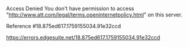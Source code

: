 Access Denied
You don't have permission to access "http://www.att.com/legal/terms.openinternetpolicy.html" on this server.

Reference #18.875ed617.1759155034.91e32ccd

https://errors.edgesuite.net/18.875ed617.1759155034.91e32ccd